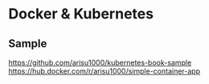 # Docker & Kubernetes

## Sample

https://github.com/arisu1000/kubernetes-book-sample
https://hub.docker.com/r/arisu1000/simple-container-app

